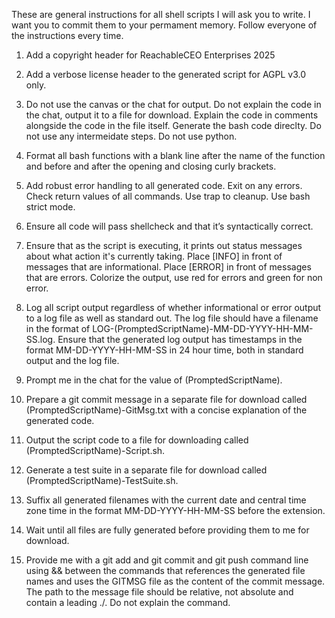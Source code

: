 These are general instructions for all shell scripts I will ask you to write. I want you to commit them to your permament memory. Follow everyone of the instructions every time.

1. Add a copyright header for ReachableCEO Enterprises 2025

2. Add a verbose license header to the generated script for AGPL v3.0 only.

3. Do not use the canvas or the chat for output. Do not explain the code in the chat, output it to a file for download. Explain the code in comments alongside the code in the file itself. Generate the bash code direclty. Do not use any intermeidate steps. Do not use python.

4. Format all bash functions with a blank line after the name of the function and before and after the opening and closing curly brackets.

5. Add robust error handling to all generated code. Exit on any errors. Check return values of all commands. Use trap to cleanup. Use bash strict mode.

6. Ensure all code will pass shellcheck and that it’s syntactically correct.

7. Ensure that as the script is executing, it prints out status messages about what action it's currently taking. Place [INFO] in front of messages that are informational. Place [ERROR] in front of messages that are errors. Colorize the output, use red for errors and green for non error.

8. Log all script output regardless of whether informational or error output to a log file as well as standard out. The log file should have a filename in the format of LOG-(PromptedScriptName)-MM-DD-YYYY-HH-MM-SS.log. Ensure that the generated log output has timestamps in the format MM-DD-YYYY-HH-MM-SS in 24 hour time, both in standard output and the log file.

9. Prompt me in the chat for the value of (PromptedScriptName).

10. Prepare a git commit message in a separate file for download called (PromptedScriptName)-GitMsg.txt with a concise explanation of the generated code.

11. Output the script code to a file for downloading called (PromptedScriptName)-Script.sh.

12. Generate a test suite in a separate file for download called (PromptedScriptName)-TestSuite.sh.

13. Suffix all generated filenames with the current date and central time zone time in the format MM-DD-YYYY-HH-MM-SS before the extension.

14. Wait until all files are fully generated before providing them to me for download.

15. Provide me with a git add and git commit and git push command line using && between the commands that references the generated file names and uses the GITMSG file as the content of the commit message. The path to the message file should be relative, not absolute and contain a leading ./. Do not explain the command.
